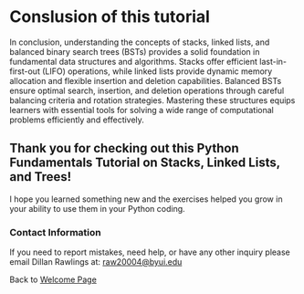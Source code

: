 # **Conslusion of this tutorial**

In conclusion, understanding the concepts of stacks, linked lists, and balanced binary search trees (BSTs) provides a solid foundation in fundamental data structures and algorithms. Stacks offer efficient last-in-first-out (LIFO) operations, while linked lists provide dynamic memory allocation and flexible insertion and deletion capabilities. Balanced BSTs ensure optimal search, insertion, and deletion operations through careful balancing criteria and rotation strategies. Mastering these structures equips learners with essential tools for solving a wide range of computational problems efficiently and effectively. 

## Thank you for checking out this Python Fundamentals Tutorial on Stacks, Linked Lists, and Trees!
 I hope you learned something new and the exercises helped you grow in your ability to use them in your Python coding.


### Contact Information
If you need to report mistakes, need help, or have any other inquiry please email Dillan Rawlings at: raw20004@byui.edu




Back to [Welcome Page](0-welcome.md)